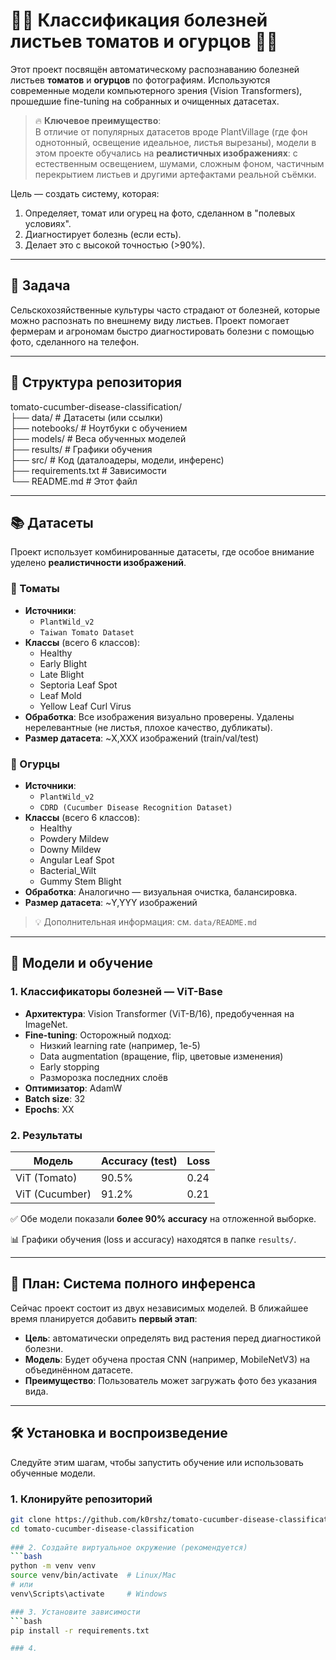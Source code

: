 # 🍅🥒 Классификация болезней листьев томатов и огурцов 🍅🥒  
  
Этот проект посвящён автоматическому распознаванию болезней листьев **томатов** и **огурцов** по фотографиям. Используются современные модели компьютерного зрения (Vision Transformers), прошедшие fine-tuning на собранных и очищенных датасетах.  
  
> 🔥 **Ключевое преимущество**:  
> В отличие от популярных датасетов вроде PlantVillage (где фон однотонный, освещение идеальное, листья вырезаны), модели в этом проекте обучались на **реалистичных изображениях**: с естественным освещением, шумами, сложным фоном, частичным перекрытием листьев и другими артефактами реальной съёмки.
  
Цель — создать систему, которая:  
1. Определяет, томат или огурец на фото, сделанном в "полевых условиях".  
2. Диагностирует болезнь (если есть).  
3. Делает это с высокой точностью (>90%).  
  
---  
  
## 🎯 Задача  
  
Сельскохозяйственные культуры часто страдают от болезней, которые можно распознать по внешнему виду листьев. Проект помогает фермерам и агрономам быстро диагностировать болезни с помощью фото, сделанного на телефон.  
  
---  
  
## 📁 Структура репозитория
tomato-cucumber-disease-classification/  
├── data/ # Датасеты (или ссылки)  
├── notebooks/ # Ноутбуки с обучением  
├── models/ # Веса обученных моделей  
├── results/ # Графики обучения  
├── src/ # Код (даталоадеры, модели, инференс)  
├── requirements.txt # Зависимости  
└── README.md # Этот файл  
  
  
---  
  
## 📚 Датасеты  
  
Проект использует комбинированные датасеты, где особое внимание уделено **реалистичности изображений**.  
  
### 🍅 Томаты  
- **Источники**:  
  - `PlantWild_v2`  
  - `Taiwan Tomato Dataset`  
- **Классы** (всего 6 классов):  
  - Healthy  
  - Early Blight  
  - Late Blight  
  - Septoria Leaf Spot  
  - Leaf Mold
  - Yellow Leaf Curl Virus
- **Обработка**: Все изображения визуально проверены. Удалены нерелевантные (не листья, плохое качество, дубликаты).  
- **Размер датасета**: ~X,XXX изображений (train/val/test)  
  
### 🥒 Огурцы  
- **Источники**:  
  - `PlantWild_v2`  
  - `CDRD (Cucumber Disease Recognition Dataset)`  
- **Классы** (всего 6 классов):  
  - Healthy  
  - Powdery Mildew  
  - Downy Mildew  
  - Angular Leaf Spot  
  - Bacterial_Wilt  
  - Gummy Stem Blight  
- **Обработка**: Аналогично — визуальная очистка, балансировка.   
- **Размер датасета**: ~Y,YYY изображений  
  
> 💡 Дополнительная информация: см. `data/README.md`  
  
---  
  
## 🧠 Модели и обучение  
  
### 1. Классификаторы болезней — ViT-Base  
- **Архитектура**: Vision Transformer (ViT-B/16), предобученная на ImageNet.  
- **Fine-tuning**: Осторожный подход:  
  - Низкий learning rate (например, 1e-5)  
  - Data augmentation (вращение, flip, цветовые изменения)  
  - Early stopping  
  - Разморозка последних слоёв  
- **Оптимизатор**: AdamW  
- **Batch size**: 32  
- **Epochs**: XX  
  
### 2. Результаты  
  
| Модель       | Accuracy (test) | Loss  |  
|--------------|-----------------|-------|  
| ViT (Tomato) | 90.5%           | 0.24  |  
| ViT (Cucumber)| 91.2%          | 0.21  |  
  
✅ Обе модели показали **более 90% accuracy** на отложенной выборке.  
  
📊 Графики обучения (loss и accuracy) находятся в папке `results/`.  

---  
  
## 🔄 План: Система полного инференса  
  
Сейчас проект состоит из двух независимых моделей. В ближайшее время планируется добавить **первый этап**:  
  
- **Цель**: автоматически определять вид растения перед диагностикой болезни.  
- **Модель**: Будет обучена простая CNN (например, MobileNetV3) на объединённом датасете.  
- **Преимущество**: Пользователь может загружать фото без указания вида.  

---  

## 🛠️ Установка и воспроизведение  
  
Следуйте этим шагам, чтобы запустить обучение или использовать обученные модели.  
  
### 1. Клонируйте репозиторий  
```bash  
git clone https://github.com/k0rshz/tomato-cucumber-disease-classification.git  
cd tomato-cucumber-disease-classification  
  
### 2. Создайте виртуальное окружение (рекомендуется) 
```bash  
python -m venv venv  
source venv/bin/activate  # Linux/Mac  
# или  
venv\Scripts\activate     # Windows

### 3. Установите зависимости
```bash  
pip install -r requirements.txt  

### 4. 

